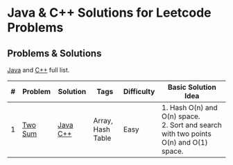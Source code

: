 # Java & C++ Solutions for Leetcode Problems

## Problems & Solutions

[Java](https://github.com/umsh1ume/letsleet/tree/master/java) and [C++](https://github.com/umsh1ume/letsleet/tree/master/cpp) full list.

| # | Problem | Solution | Tags | Difficulty | Basic Solution Idea |
|---| --------- | -------- | ------ | ---------- | --------------------- |
| 1 | [Two Sum](https://leetcode.com/problems/two-sum/) | [Java](https://github.com/umsh1ume/letsleet/blob/master/java/001_Two_Sum.java) [C++](https://github.com/umsh1ume/letsleet/blob/master/cpp/001_Two_Sum.cpp) | Array, <br> Hash Table | Easy |  1. Hash O(n) and O(n) space.<br>2. Sort and search with two points O(n) and O(1) space. |
